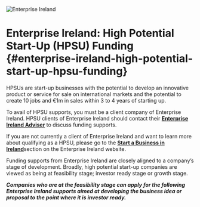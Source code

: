 ![Enterprise Ireland](C:\Users\micheal\Desktop\epi2.png> "Enterprise Ireland")

# Enterprise Ireland: High Potential Start-Up (HPSU) Funding {#enterprise-ireland-high-potential-start-up-hpsu-funding}


HPSUs are start-up businesses with the potential to develop an innovative product or service for sale on international markets and the potential to create 10 jobs and €1m in sales within 3 to 4 years of starting up.

To avail of HPSU supports, you must be a client company of Enterprise Ireland.  HPSU clients of Enterprise Ireland should contact their [**Enterprise Ireland Adviser**](http://www.enterprise-ireland.com/en/About-Us/Our-People/DA%20Finder/) to discuss funding supports.

If you are not currently a client of Enterprise Ireland and want to learn more about qualifying as a HPSU, please go to the [**Start a Business in Ireland**](http://www.enterprise-ireland.com/EI_Corporate/en/Start-a-Business-in-Ireland/Do-I-qualify-as-a-HPSU-/Overview.html)section on the Enterprise Ireland website.

Funding supports from Enterprise Ireland are closely aligned to a company’s stage of development. Broadly, high potential start-up companies are viewed as being at feasibility stage; investor ready stage or growth stage.

**_Companies who are at the feasibility stage can apply for the following Enterprise Ireland supports aimed at developing the business idea or proposal to the point where it is investor ready._**